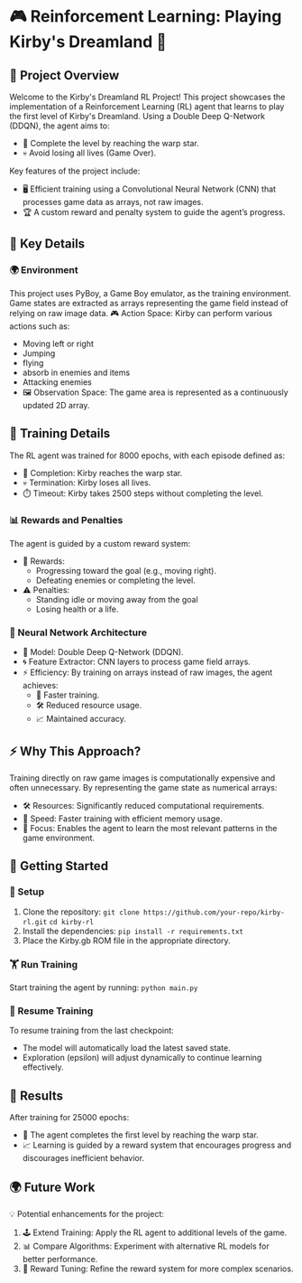 # 🎮 Reinforcement Learning: Playing Kirby's Dreamland 🌟
## 📝 Project Overview
Welcome to the Kirby's Dreamland RL Project! This project showcases the implementation of a Reinforcement Learning (RL) agent that learns to play the first level of Kirby's Dreamland. Using a Double Deep Q-Network (DDQN), the agent aims to:
- 🌠 Complete the level by reaching the warp star.
- 💀 Avoid losing all lives (Game Over).
  
Key features of the project include:
- 🖥️ Efficient training using a Convolutional Neural Network (CNN) that processes game data as arrays, not raw images.
- 🏆 A custom reward and penalty system to guide the agent’s progress.
## 🔑 Key Details
### 🌍 Environment
This project uses PyBoy, a Game Boy emulator, as the training environment. Game states are extracted as arrays representing the game field instead of relying on raw image data.
🎮 Action Space: Kirby can perform various actions such as:
- Moving left or right
- Jumping
- flying
- absorb in enemies and items
- Attacking enemies
- 🖼️ Observation Space: The game area is represented as a continuously updated 2D array.
## 🧠 Training Details
The RL agent was trained for 8000 epochs, with each episode defined as:
- 🎯 Completion: Kirby reaches the warp star.
- 💀 Termination: Kirby loses all lives.
- ⏱️ Timeout: Kirby takes 2500 steps without completing the level.
### 📊 Rewards and Penalties
The agent is guided by a custom reward system:
- 🥇 Rewards:
  - Progressing toward the goal (e.g., moving right).
  - Defeating enemies or completing the level.
- ⚠️ Penalties:
  - Standing idle or moving away from the goal
  - Losing health or a life.
### 🧩 Neural Network Architecture
- 🤖 Model: Double Deep Q-Network (DDQN).
- 🌀 Feature Extractor: CNN layers to process game field arrays.
- ⚡ Efficiency: By training on arrays instead of raw images, the agent achieves:
  - 🚀 Faster training.
  - 🛠️ Reduced resource usage.
  - 📈 Maintained accuracy.

 
## ⚡ Why This Approach?
Training directly on raw game images is computationally expensive and often unnecessary. By representing the game state as numerical arrays:
- 🛠️ Resources: Significantly reduced computational requirements.
- 🚀 Speed: Faster training with efficient memory usage.
- 🎯 Focus: Enables the agent to learn the most relevant patterns in the game environment.

## 🚀 Getting Started
### 🔧 Setup
1. Clone the repository:
  `git clone https://github.com/your-repo/kirby-rl.git`
  `cd kirby-rl`
2. Install the dependencies:
   `pip install -r requirements.txt`
3. Place the Kirby.gb ROM file in the appropriate directory.

### 🏋️ Run Training
Start training the agent by running:
`python main.py`
### 🔄 Resume Training
To resume training from the last checkpoint:
- The model will automatically load the latest saved state.
- Exploration (epsilon) will adjust dynamically to continue learning effectively.

## 🌟 Results
After training for 25000 epochs:
- 🎉 The agent completes the first level by reaching the warp star.
- 📈 Learning is guided by a reward system that encourages progress and discourages inefficient behavior.

## 🌍 Future Work
💡 Potential enhancements for the project:
1. 🕹️ Extend Training: Apply the RL agent to additional levels of the game.
2. 📊 Compare Algorithms: Experiment with alternative RL models for better performance.
3. 🔧 Reward Tuning: Refine the reward system for more complex scenarios.
